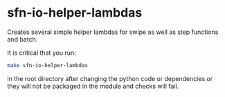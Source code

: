 # sfn-io-helper-lambdas

Creates several simple helper lambdas for swipe as well as step functions and batch.

It is critical that you run:

```bash
make sfn-io-helper-lambdas
```

in the root directory after changing the python code or dependencies or they will not be packaged in the module and checks will fail.